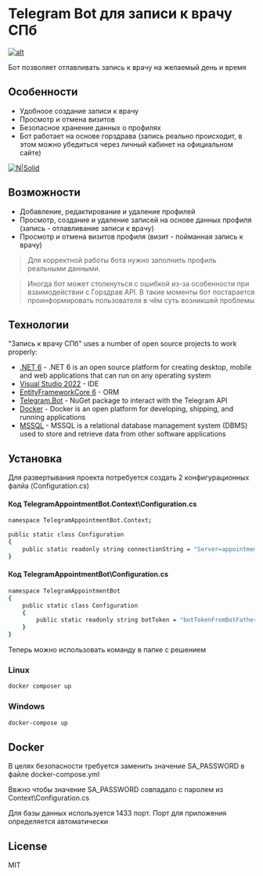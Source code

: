 # Telegram Bot для записи к врачу СПб

[![alt](https://i.ibb.co/bN2PD3B/telegram-bot.png)](https://t.me/Medical_Appointment_SPb_Bot)

Бот позволяет отлавливать запись к врачу на желаемый день и время

## Особенности
- Удобноое создание записи к врачу
- Просмотр и отмена визитов
- Безопасное хранение данных о профилях
- Бот работает на основе горздрава 
(запись реально происходит, в этом можно убедиться через личный кабинет на официальном сайте)

[![N|Solid](https://gkbru.ru/wp-content/uploads/2022/02/zdorove.jpg?size=400x300&quality=96)](https://gorzdrav.spb.ru/)
## Возможности

- Добавление, редактирование и удаление профилей 
- Просмотр, создание и удаление записей на основе данных профиля (запись - отлавливание записи к врачу)
- Просмотр и отмена визитов профиля (визит - пойманная запись к врачу)




> Для корректной работы бота нужно
> заполнить профиль реальными данными.

> Иногда бот может столкнуться с ошибкой из-за
> особенности при взаимодействии с Горздрав API.
> В такие моменты бот постарается проинформировать
> пользователя в чём суть возникшей проблемы



## Технологии

"Запись к врачу СПб" uses a number of open source projects to work properly:

- [.NET 6] - .NET 6 is an open source platform for creating desktop, mobile and web applications that can run on any operating system
- [Visual Studio 2022] - IDE
- [EntityFrameworkCore 6] - ORM
- [Telegram.Bot] - NuGet package to interact with the Telegram API 
- [Docker] - Docker is an open platform for developing, shipping, and running applications
- [MSSQL] - MSSQL is a relational database management system (DBMS) used to store and retrieve data from other software applications

[.NET 6]: <https://dotnet.microsoft.com/download/dotnet/6.0>
[Visual Studio 2022]: <https://visualstudio.microsoft.com/vs/>
[EntityFrameworkCore 6]: https://www.nuget.org/packages/Microsoft.EntityFrameworkCore/6.0.0
[Telegram.Bot]: https://core.telegram.org/bots/api
[Docker]: https://www.docker.com/
[MSSQL]: https://www.microsoft.com/sql-server


## Установка

Для развертывания проекта потребуется создать 2 конфигурационных фалйа (Configuration.cs)

#### Код TelegramAppointmentBot.Context\Configuration.cs
```sh
namespace TelegramAppointmentBot.Context;

public static class Configuration
{
    public static readonly string connectionString = "Server=appointmentDb,1433;Database=AppointmentBot;User Id=sa;Password=YourStrongPassword;Integrated Security=false;TrustServerCertificate=true";
}
```

#### Код TelegramAppointmentBot\Configuration.cs
```sh
namespace TelegramAppointmentBot
{
    public static class Configuration
    {
        public static readonly string botToken = "botTokenFromBotFather";
    }
}
```
Теперь можно использовать команду в папке с решением
### Linux
```sh
docker composer up
```
### Windows
```sh
docker-compose up
```

## Docker

В целях безопасности требуется заменить значение SA_PASSWORD в файле docker-compose.yml

Ввжно чтобы значение SA_PASSWORD совпадало с паролем из Context\Configuration.cs

Для базы данных используется 1433 порт. Порт для приложения определяется автоматически
## License

MIT

   
